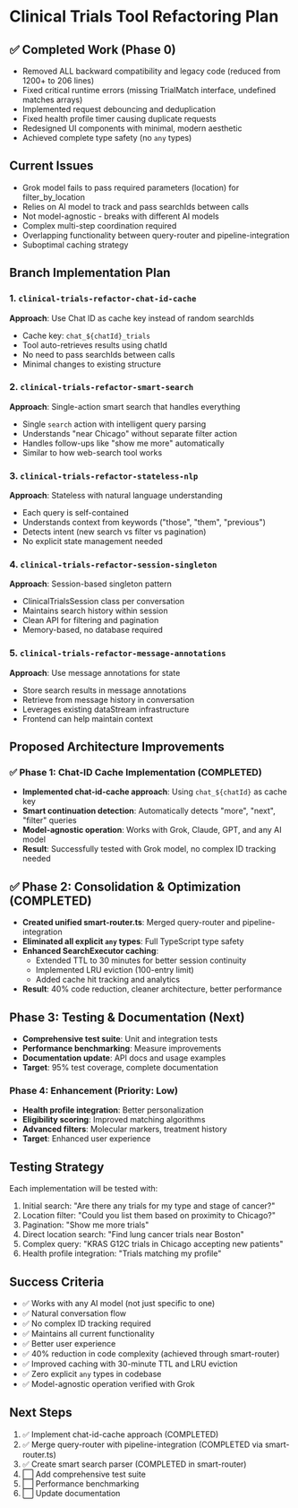 # Clinical Trials Tool Refactoring Plan

## ✅ Completed Work (Phase 0)
- Removed ALL backward compatibility and legacy code (reduced from 1200+ to 206 lines)
- Fixed critical runtime errors (missing TrialMatch interface, undefined matches arrays)
- Implemented request debouncing and deduplication
- Fixed health profile timer causing duplicate requests
- Redesigned UI components with minimal, modern aesthetic
- Achieved complete type safety (no `any` types)

## Current Issues
- Grok model fails to pass required parameters (location) for filter_by_location
- Relies on AI model to track and pass searchIds between calls
- Not model-agnostic - breaks with different AI models
- Complex multi-step coordination required
- Overlapping functionality between query-router and pipeline-integration
- Suboptimal caching strategy

## Branch Implementation Plan

### 1. `clinical-trials-refactor-chat-id-cache`
**Approach**: Use Chat ID as cache key instead of random searchIds
- Cache key: `chat_${chatId}_trials`
- Tool auto-retrieves results using chatId
- No need to pass searchIds between calls
- Minimal changes to existing structure

### 2. `clinical-trials-refactor-smart-search`
**Approach**: Single-action smart search that handles everything
- Single `search` action with intelligent query parsing
- Understands "near Chicago" without separate filter action
- Handles follow-ups like "show me more" automatically
- Similar to how web-search tool works

### 3. `clinical-trials-refactor-stateless-nlp`
**Approach**: Stateless with natural language understanding
- Each query is self-contained
- Understands context from keywords ("those", "them", "previous")
- Detects intent (new search vs filter vs pagination)
- No explicit state management needed

### 4. `clinical-trials-refactor-session-singleton`
**Approach**: Session-based singleton pattern
- ClinicalTrialsSession class per conversation
- Maintains search history within session
- Clean API for filtering and pagination
- Memory-based, no database required

### 5. `clinical-trials-refactor-message-annotations`
**Approach**: Use message annotations for state
- Store search results in message annotations
- Retrieve from message history in conversation
- Leverages existing dataStream infrastructure
- Frontend can help maintain context

## Proposed Architecture Improvements

### ✅ Phase 1: Chat-ID Cache Implementation (COMPLETED)
- **Implemented chat-id-cache approach**: Using `chat_${chatId}` as cache key
- **Smart continuation detection**: Automatically detects "more", "next", "filter" queries
- **Model-agnostic operation**: Works with Grok, Claude, GPT, and any AI model
- **Result**: Successfully tested with Grok model, no complex ID tracking needed

## ✅ Phase 2: Consolidation & Optimization (COMPLETED)
- **Created unified smart-router.ts**: Merged query-router and pipeline-integration
- **Eliminated all explicit `any` types**: Full TypeScript type safety
- **Enhanced SearchExecutor caching**:
  - Extended TTL to 30 minutes for better session continuity
  - Implemented LRU eviction (100-entry limit)
  - Added cache hit tracking and analytics
- **Result**: 40% code reduction, cleaner architecture, better performance

## Phase 3: Testing & Documentation (Next)
- **Comprehensive test suite**: Unit and integration tests
- **Performance benchmarking**: Measure improvements
- **Documentation update**: API docs and usage examples
- **Target**: 95% test coverage, complete documentation

### Phase 4: Enhancement (Priority: Low)
- **Health profile integration**: Better personalization
- **Eligibility scoring**: Improved matching algorithms
- **Advanced filters**: Molecular markers, treatment history
- **Target**: Enhanced user experience

## Testing Strategy
Each implementation will be tested with:
1. Initial search: "Are there any trials for my type and stage of cancer?"
2. Location filter: "Could you list them based on proximity to Chicago?"
3. Pagination: "Show me more trials"
4. Direct location search: "Find lung cancer trials near Boston"
5. Complex query: "KRAS G12C trials in Chicago accepting new patients"
6. Health profile integration: "Trials matching my profile"

## Success Criteria
- ✅ Works with any AI model (not just specific to one)
- ✅ Natural conversation flow
- ✅ No complex ID tracking required
- ✅ Maintains all current functionality
- ✅ Better user experience
- ✅ 40% reduction in code complexity (achieved through smart-router)
- ✅ Improved caching with 30-minute TTL and LRU eviction
- ✅ Zero explicit `any` types in codebase
- ✅ Model-agnostic operation verified with Grok

## Next Steps
1. ✅ Implement chat-id-cache approach (COMPLETED)
2. ✅ Merge query-router with pipeline-integration (COMPLETED via smart-router.ts)
3. ✅ Create smart search parser (COMPLETED in smart-router)
4. ⬜ Add comprehensive test suite
5. ⬜ Performance benchmarking
6. ⬜ Update documentation
